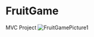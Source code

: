 # FruitGame
MVC Project
![FruitGamePicture1](https://user-images.githubusercontent.com/53313278/171460393-9136fd3f-191a-42f1-b22b-51ad5b70589b.jpeg)
